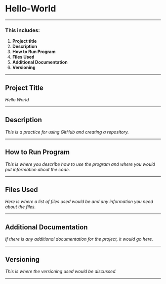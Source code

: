 # Hello-World
-----------------------------------------------------------------
### This includes:

1. **Project title**
2. **Description**
3. **How to Run Program**
4. **Files Used**
5. **Additional Documentation**
6. **Versioning**

-----------------------------------------------------------------
## Project Title

*Hello World*

-----------------------------------------------------------------
## Description

*This is a practice for using GitHub and creating a repository.*

-----------------------------------------------------------------
## How to Run Program

*This is where you describe how to use the program and where you would put information about the code.*

-----------------------------------------------------------------
## Files Used

*Here is where a list of files used would be and any information you need about the files.*

-----------------------------------------------------------------
## Additional Documentation

*If there is any additional documentation for the project, it would go here.*

-----------------------------------------------------------------
## Versioning

*This is where the versioning used would be discussed.*

-----------------------------------------------------------------
